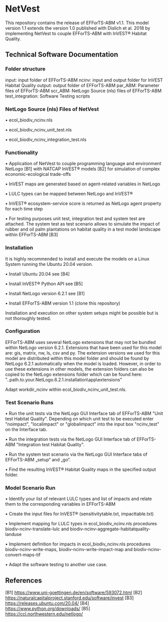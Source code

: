 # NetVest
This repository contains the release of EFForTS-ABM v1.1. This model version 1.1 extends the version 1.0 published with Dislich et al. 2018 by implementing NetVest to couple EFForTS-ABM with InVEST® Habitat Quality.
## Technical Software Documentation
### Folder structure
input: input folder of EFForTS-ABM
ncinv: input and output folder for InVEST Habitat Quality
output: output folder of EFForTS-ABM
par_ABM: Parameter files of EFForTS-ABM
scr_ABM: NetLogo Source (nls) files of EFForTS-ABM
test_integration: Software Testing scripts

### NetLogo Source (nls) Files of NetVest

•	ecol_biodiv_ncinv.nls

•	ecol_biodiv_ncinv_unit_test.nls

•	ecol_biodiv_ncinv_integration_test.nls


### Functionality

•	Application of NetVest to couple programming language and environment NetLogo [B1] with NATCAP InVEST® models [B2] for simulation of complex economic-ecological trade-offs

•	InVEST maps are generated based on agent-related variables in NetLogo 

•	LULC types can be mapped between NetLogo and InVEST®

•	InVEST® ecosystem-service score is returned as NetLogo agent property for each time step

•	For testing purposes unit test, integration test and system test are attached. The system test as test scenario allows to simulate the impact of rubber and oil palm plantations on habitat quality in a test model landscape within EFForTS-ABM [B3]

### Installation 
It is highly recommended to install and execute the models on a Linux System running the Ubuntu 20.04 version. 

•	Install Ubuntu 20.04 see [B4]

•	Install InVEST® Python API see [B5]

•	Install NetLogo version 6.2.1 see [B1]

•	Install EFForTS-ABM version 1.1 (clone this repository)

Installation and execution on other system setups might be possible but is not thoroughly tested.
### Configuration
EFForTS-ABM uses several NetLogo extensions that may not be bundled within NetLogo version 6.2.1.
Extensions that have been used for this model are: gis, matrix, nw, ls, csv and py.
The extension versions we used for this model are distributed within this model folder and should be found by NetLogo 6.2.1 automatically when the model is loaded.
However, in order to use these extensions in other models, the extension folders can also be copied to the NetLogo extensions folder which can be found here:
"..path.to.your.NetLogo.6.2.1.installation\app\extensions"

Adapt workdir_ncinv within ecol_biodiv_ncinv_unit_test.nls.  
### Test Scenario Runs

•	Run the unit tests via the NetLogo GUI Interface tab of EFForTS-ABM "Unit test Habitat Quality". Depending on which unit test to be executed enter "noimpact", "localimpact" or "globalimpact" into the input box "ncinv_test" on the Interface tab.

•	Run the integration tests via the NetLogo GUI Interface tab of EFForTS-ABM "Integration test Habitat Quality".

•	Run the system test scenario via the NetLogo GUI Interface tabs of EFForTS-ABM „setup“ and „go“. 

•	Find the resulting InVEST® Habitat Quality maps in the specified output folder.

### Model Scenario Run
•	Identify your list of relevant LULC types and list of impacts and relate them to the corresponding variables in EFForTS-ABM

•	Create the input files for InVEST® (sensitivitytable.txt, impacttable.txt) 

•	Implement mapping for LULC types in ecol_biodiv_ncinv.nls procedures biodiv-ncinv-translate-lulc and biodiv-ncinv-aggregate-habitatquality-landuse

•	Implement definition for impacts in ecol_biodiv_ncinv.nls procedures biodiv-ncinv-write-maps, biodiv-ncinv-write-impact-map and biodiv-ncinv-convert-maps-tif

•	Adapt the software testing to another use case.

## References
[B1] https://www.uni-goettingen.de/en/software/593072.html
[B2] https://naturalcapitalproject.stanford.edu/software/invest
[B3] https://releases.ubuntu.com/20.04/
[B4] https://www.python.org/downloads/
[B5] https://ccl.northwestern.edu/netlogo/

